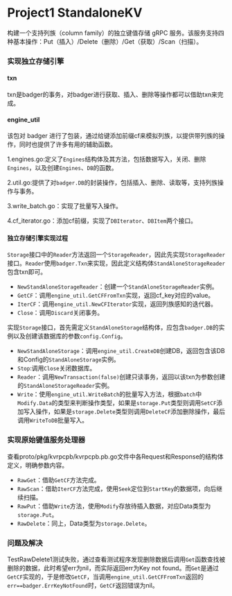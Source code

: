 # Project1 StandaloneKV

构建一个支持列族（column family）的独立键值存储 gRPC 服务。该服务支持四种基本操作：Put（插入）/Delete（删除）/Get（获取）/Scan（扫描）。

### 实现独立存储引擎

#### txn

txn是badger的事务，对badger进行获取、插入、删除等操作都可以借助txn来完成。

#### engine_util 

该包对 badger 进行了包装，通过给键添加前缀cf来模拟列族，以提供带列族的操作，同时也提供了许多有用的辅助函数。

1.engines.go:定义了`Engines`结构体及其方法，包括数据写入，关闭、删除`Engines`，以及创建`Engines`、`DB`的函数。

2.util.go:提供了对`badger.DB`的封装操作，包括插入、删除、读取等，支持列族操作与事务。

3.write_batch.go：实现了批量写入操作。

4.cf_iterator.go：添加cf前缀，实现了`DBIterator`、`DBItem`两个接口。

#### 独立存储引擎实现过程

`Storage`接口中的`Reader`方法返回一个`StorageReader`，因此先实现`StorageReader`接口。`Reader`使用`badger.Txn`来实现，因此定义结构体`StandAloneStorageReader`包含txn即可。
- `NewStandAloneStorageReader`：创建一个`StandAloneStorageReader`实例。
- `GetCF`：调用`engine_util.GetCFFromTxn`实现，返回cf_key对应的value。
- `IterCF`：调用`engine_util.NewCFIterator`实现，返回列族感知的迭代器。
- `Close`：调用`Discard`关闭事务。

实现`Storage`接口，首先需定义`StandAloneStorage`结构体，应包含`badger.DB`的实例以及创建该数据库的参数`config.Config`。
- `NewStandAloneStorage`：调用`engine_util.CreateDB`创建DB，返回包含该DB和Config的`StandAloneStorage`实例。
- `Stop`:调用`Close`关闭数据库。
- `Reader`：调用`NewTransaction(false)`创建只读事务，返回以该txn为参数创建的`StandAloneStorageReader`实例。
- `Write`：使用`engine_util.WriteBatch`的批量写入方法，根据`batch`中`Modify.Data`的类型来判断操作类型，如果是`storage.Put`类型则调用`SetCF`添加写入操作，如果是`storage.Delete`类型则调用`DeleteCF`添加删除操作，最后调用`WriteToDB`批量写入。

### 实现原始键值服务处理器

查看proto/pkg/kvrpcpb/kvrpcpb.pb.go文件中各Request和Response的结构体定义，明确参数内容。

- `RawGet`：借助`GetCF`方法完成。
- `RawScan`：借助`IterCF`方法完成，使用`Seek`定位到`StartKey`的数据项，向后继续扫描。
- `RawPut`：借助`Write`方法，使用`Modify`存放待插入数据，对应Data类型为`storage.Put`。
- `RawDelete`：同上，Data类型为`storage.Delete`。

### 问题及解决

TestRawDelete1测试失败，通过查看测试程序发现删除数据后调用`Get`函数查找被删除的数据，此时希望err为nil，而实际返回err为Key not found。而`Get`是通过`GetCF`实现的，于是修改`GetCF`，当调用`engine_util.GetCFFromTxn`返回的`err==badger.ErrKeyNotFound`时，`GetCF`返回错误为nil。

